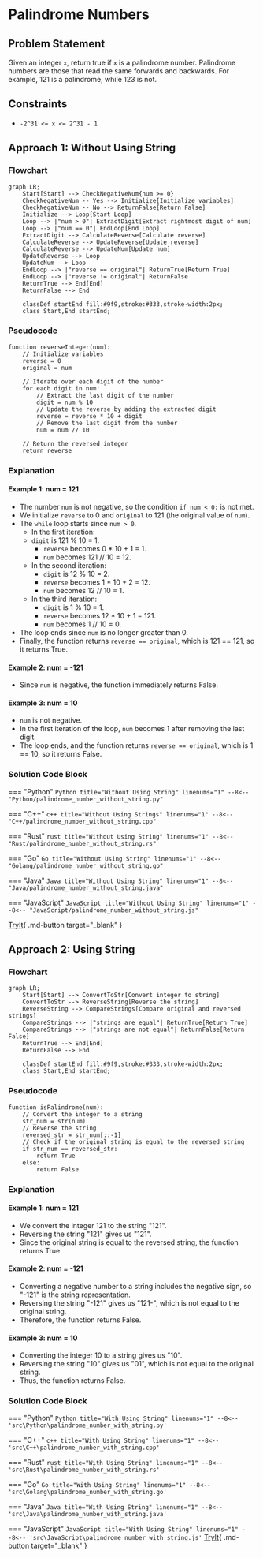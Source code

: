 # Palindrome Numbers

## Problem Statement

Given an integer `x`, return true if `x` is a palindrome number. Palindrome numbers are those that read the same forwards and backwards. For example, 121 is a palindrome, while 123 is not.

## Constraints

- `-2^31 <= x <= 2^31 - 1`

## Approach 1: Without Using String

### Flowchart

``` mermaid
graph LR;
    Start[Start] --> CheckNegativeNum{num >= 0}
    CheckNegativeNum -- Yes --> Initialize[Initialize variables]
    CheckNegativeNum -- No --> ReturnFalse[Return False]
    Initialize --> Loop[Start Loop]
    Loop --> |"num > 0"| ExtractDigit[Extract rightmost digit of num]
    Loop --> |"num == 0"| EndLoop[End Loop]
    ExtractDigit --> CalculateReverse[Calculate reverse]
    CalculateReverse --> UpdateReverse[Update reverse]
    CalculateReverse --> UpdateNum[Update num]
    UpdateReverse --> Loop
    UpdateNum --> Loop
    EndLoop --> |"reverse == original"| ReturnTrue[Return True]
    EndLoop --> |"reverse != original"| ReturnFalse
    ReturnTrue --> End[End]
    ReturnFalse --> End

    classDef startEnd fill:#9f9,stroke:#333,stroke-width:2px;
    class Start,End startEnd;
```

### Pseudocode

```plaintext
function reverseInteger(num):
    // Initialize variables
    reverse = 0
    original = num
    
    // Iterate over each digit of the number
    for each digit in num:
        // Extract the last digit of the number
        digit = num % 10
        // Update the reverse by adding the extracted digit
        reverse = reverse * 10 + digit
        // Remove the last digit from the number
        num = num // 10
    
    // Return the reversed integer
    return reverse
```

### Explanation

#### Example 1: num = 121

- The number `num` is not negative, so the condition `if num < 0:` is not met.
- We initialize `reverse` to 0 and `original` to 121 (the original value of `num`).
- The `while` loop starts since `num > 0`.
  - In the first iteration:
  - `digit` is 121 % 10 = 1.
    - `reverse` becomes 0 * 10 + 1 = 1.
    - `num` becomes 121 // 10 = 12.
  - In the second iteration:
    - `digit` is 12 % 10 = 2.
    - `reverse` becomes 1 * 10 + 2 = 12.
    - `num` becomes 12 // 10 = 1.
  - In the third iteration:
    - `digit` is 1 % 10 = 1.
    - `reverse` becomes 12 * 10 + 1 = 121.
    - `num` becomes 1 // 10 = 0.
- The loop ends since `num` is no longer greater than 0.
- Finally, the function returns `reverse == original`, which is 121 == 121, so it returns True.

#### Example 2: num = -121

- Since `num` is negative, the function immediately returns False.

#### Example 3: num = 10

- `num` is not negative.
- In the first iteration of the loop, `num` becomes 1 after removing the last digit.
- The loop ends, and the function returns `reverse == original`, which is 1 == 10, so it returns False.

### Solution Code Block

=== "Python"
    ``` Python title="Without Using String" linenums="1"
    --8<-- "Python/palindrome_number_without_string.py"
    ```

=== "C++"
    ``` c++ title="Without Using Strings" linenums="1"
    --8<-- "C++/palindrome_number_without_string.cpp"
    ```

=== "Rust"
    ``` rust title="Without Using String" linenums="1"
    --8<-- "Rust/palindrome_number_without_string.rs"
    ```

=== "Go"
    ``` Go title="Without Using String" linenums="1"
    --8<-- "Golang/palindrome_number_without_string.go"
    ```

=== "Java"
    ``` Java title="Without Using String" linenums="1"
    --8<-- "Java/palindrome_number_without_string.java"
    ```

=== "JavaScript"
    ``` JavaScript title="Without Using String" linenums="1"
    --8<-- "JavaScript/palindrome_number_without_string.js"
    ```

[TryIt](https://repl.it/languages){ .md-button target="_blank" }

## Approach 2: Using String

### Flowchart

``` mermaid
graph LR;
    Start[Start] --> ConvertToStr[Convert integer to string]
    ConvertToStr --> ReverseString[Reverse the string]
    ReverseString --> CompareStrings[Compare original and reversed strings]
    CompareStrings --> |"strings are equal"| ReturnTrue[Return True]
    CompareStrings --> |"strings are not equal"| ReturnFalse[Return False]
    ReturnTrue --> End[End]
    ReturnFalse --> End

    classDef startEnd fill:#9f9,stroke:#333,stroke-width:2px;
    class Start,End startEnd;
```

### Pseudocode

```plaintext
function isPalindrome(num):
    // Convert the integer to a string
    str_num = str(num)
    // Reverse the string
    reversed_str = str_num[::-1]
    // Check if the original string is equal to the reversed string
    if str_num == reversed_str:
        return True
    else:
        return False
```

### Explanation

#### Example 1: num = 121

- We convert the integer 121 to the string "121".
- Reversing the string "121" gives us "121".
- Since the original string is equal to the reversed string, the function returns True.

#### Example 2: num = -121

- Converting a negative number to a string includes the negative sign, so "-121" is the string representation.
- Reversing the string "-121" gives us "121-", which is not equal to the original string.
- Therefore, the function returns False.

#### Example 3: num = 10

- Converting the integer 10 to a string gives us "10".
- Reversing the string "10" gives us "01", which is not equal to the original string.
- Thus, the function returns False.

### Solution Code Block

=== "Python"
    ``` Python title="With Using String" linenums="1"
    --8<-- 'src\Python\palindrome_number_with_string.py'
    ```

=== "C++"
    ``` c++ title="With Using String" linenums="1"
    --8<-- 'src\C++\palindrome_number_with_string.cpp'
    ```

=== "Rust"
    ``` rust title="With Using String" linenums="1"
    --8<-- 'src\Rust\palindrome_number_with_string.rs'
    ```

=== "Go"
    ``` Go title="With Using String" linenums="1"
    --8<-- 'src\Golang\palindrome_number_with_string.go'
    ```

=== "Java"
    ``` Java title="With Using String" linenums="1"
    --8<-- 'src\Java\palindrome_number_with_string.java'
    ```

=== "JavaScript"
    ``` JavaScript title="With Using String" linenums="1"
    --8<-- 'src\JavaScript\palindrome_number_with_string.js'
    ```
[TryIt](https://repl.it/languages){ .md-button target="_blank" }
